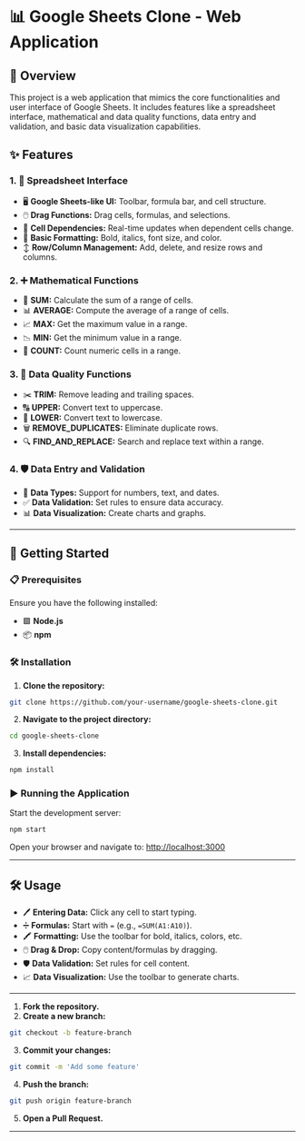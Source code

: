# 📊 **Google Sheets Clone - Web Application**

## 📝 **Overview**
This project is a web application that mimics the core functionalities and user interface of Google Sheets. It includes features like a spreadsheet interface, mathematical and data quality functions, data entry and validation, and basic data visualization capabilities. 

## ✨ **Features**

### 1. 📄 **Spreadsheet Interface**
- 🖥️ **Google Sheets-like UI:** Toolbar, formula bar, and cell structure.
- 🖱️ **Drag Functions:** Drag cells, formulas, and selections.
- 🔗 **Cell Dependencies:** Real-time updates when dependent cells change.
- 🎨 **Basic Formatting:** Bold, italics, font size, and color.
- ↕️ **Row/Column Management:** Add, delete, and resize rows and columns.

### 2. ➕ **Mathematical Functions**
- 🧮 **SUM:** Calculate the sum of a range of cells.
- 📊 **AVERAGE:** Compute the average of a range of cells.
- 📈 **MAX:** Get the maximum value in a range.
- 📉 **MIN:** Get the minimum value in a range.
- 🔢 **COUNT:** Count numeric cells in a range.

### 3. 🧹 **Data Quality Functions**
- ✂️ **TRIM:** Remove leading and trailing spaces.
- 🔠 **UPPER:** Convert text to uppercase.
- 🔡 **LOWER:** Convert text to lowercase.
- 🗑️ **REMOVE_DUPLICATES:** Eliminate duplicate rows.
- 🔍 **FIND_AND_REPLACE:** Search and replace text within a range.

### 4. 🛡️ **Data Entry and Validation**
- 🔢 **Data Types:** Support for numbers, text, and dates.
- ✅ **Data Validation:** Set rules to ensure data accuracy.
- 📊 **Data Visualization:** Create charts and graphs.

---

## 🚀 **Getting Started**

### 📋 **Prerequisites**
Ensure you have the following installed:
- 🟩 **Node.js**
- 📦 **npm**

### 🛠️ **Installation**

1. **Clone the repository:**
```bash
git clone https://github.com/your-username/google-sheets-clone.git
```

2. **Navigate to the project directory:**
```bash
cd google-sheets-clone
```

3. **Install dependencies:**
```bash
npm install
```

### ▶️ **Running the Application**
Start the development server:
```bash
npm start
```
Open your browser and navigate to: [http://localhost:3000](http://localhost:3000)

---

## 🛠️ **Usage**
- 🖊️ **Entering Data:** Click any cell to start typing.
- ➗ **Formulas:** Start with `=` (e.g., `=SUM(A1:A10)`).
- 🖍️ **Formatting:** Use the toolbar for bold, italics, colors, etc.
- 🖱️ **Drag & Drop:** Copy content/formulas by dragging.
- 🛡️ **Data Validation:** Set rules for cell content.
- 📈 **Data Visualization:** Use the toolbar to generate charts.

---



1. **Fork the repository.**
2. **Create a new branch:**
```bash
git checkout -b feature-branch
```
3. **Commit your changes:**
```bash
git commit -m 'Add some feature'
```
4. **Push the branch:**
```bash
git push origin feature-branch
```
5. **Open a Pull Request.**

---
